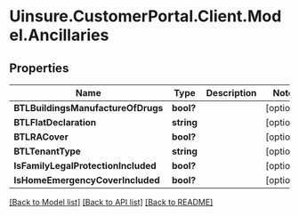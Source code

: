 # Uinsure.CustomerPortal.Client.Model.Ancillaries

## Properties

Name | Type | Description | Notes
------------ | ------------- | ------------- | -------------
**BTLBuildingsManufactureOfDrugs** | **bool?** |  | [optional] 
**BTLFlatDeclaration** | **string** |  | [optional] 
**BTLRACover** | **bool?** |  | [optional] 
**BTLTenantType** | **string** |  | [optional] 
**IsFamilyLegalProtectionIncluded** | **bool?** |  | [optional] 
**IsHomeEmergencyCoverIncluded** | **bool?** |  | [optional] 

[[Back to Model list]](../README.md#documentation-for-models) [[Back to API list]](../README.md#documentation-for-api-endpoints) [[Back to README]](../README.md)

